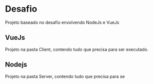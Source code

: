 # Desafio

Projeto baseado no desafio envolvendo NodeJs e VueJs
## VueJs
Projeto na pasta Client, contendo tudo que precisa para ser executado.
## Nodejs
Projeto na pasta Server, contendo tudo que precisa para se
